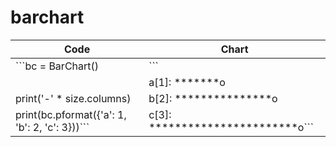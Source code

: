 # barchart

| Code                                           | Chart                             |
| ---------------------------------------------- | --------------------------------- |
| ```bc = BarChart()                             | ```                               | 
|                                                | a[1]: *******o                    |
| print('-' * size.columns)                      | b[2]: ***************o            |
| print(bc.pformat({'a': 1, 'b': 2, 'c': 3}))``` | c[3]: ***********************o``` |




